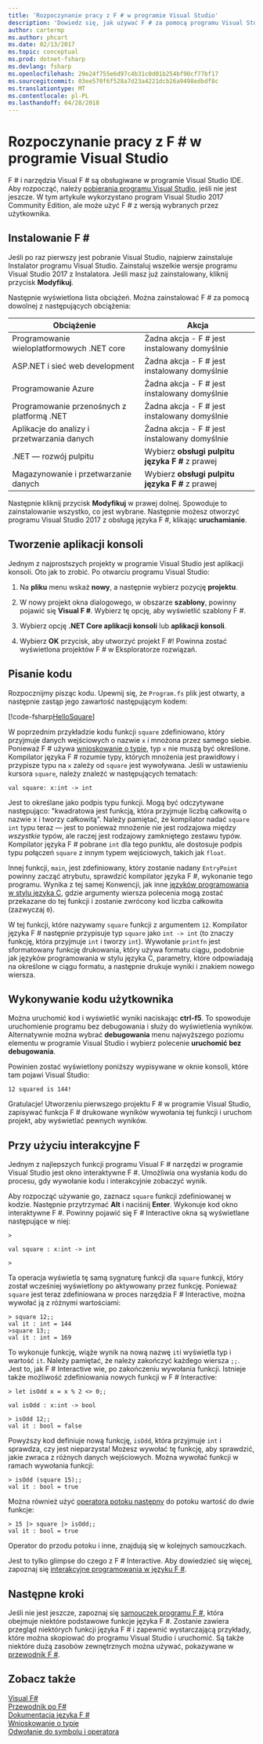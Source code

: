```yaml
---
title: 'Rozpoczynanie pracy z F # w programie Visual Studio'
description: 'Dowiedz się, jak używać F # za pomocą programu Visual Studio.'
author: cartermp
ms.author: phcart
ms.date: 02/13/2017
ms.topic: conceptual
ms.prod: dotnet-fsharp
ms.devlang: fsharp
ms.openlocfilehash: 29e24f755e6d97c4b31c0d01b254bf90cf77bf17
ms.sourcegitcommit: 03ee570f6f528a7d23a4221dcb26a9498edbdf8c
ms.translationtype: MT
ms.contentlocale: pl-PL
ms.lasthandoff: 04/28/2018
---
```

# <a name="get-started-with-f-in-visual-studio"></a>Rozpoczynanie pracy z F # w programie Visual Studio

F # i narzędzia Visual F # są obsługiwane w programie Visual Studio IDE.  Aby rozpocząć, należy [pobierania programu Visual Studio](https://aka.ms/vsdownload?utm_source=mscom&utm_campaign=msdocs), jeśli nie jest jeszcze.  W tym artykule wykorzystano program Visual Studio 2017 Community Edition, ale może użyć F # z wersją wybranych przez użytkownika.

## <a name="installing-f"></a>Instalowanie F # #

Jeśli po raz pierwszy jest pobranie Visual Studio, najpierw zainstaluje Instalator programu Visual Studio.  Zainstaluj wszelkie wersje programu Visual Studio 2017 z Instalatora. Jeśli masz już zainstalowany, kliknij przycisk **Modyfikuj**.

Następnie wyświetlona lista obciążeń. Można zainstalować F # za pomocą dowolnej z następujących obciążenia:

|Obciążenie|Akcja|
|--------|------|
| Programowanie wieloplatformowych .NET core | Żadna akcja - F # jest instalowany domyślnie |
| ASP.NET i sieć web development | Żadna akcja - F # jest instalowany domyślnie |
| Programowanie Azure | Żadna akcja - F # jest instalowany domyślnie |
| Programowanie przenośnych z platformą .NET | Żadna akcja - F # jest instalowany domyślnie |
| Aplikacje do analizy i przetwarzania danych | Żadna akcja - F # jest instalowany domyślnie |
| .NET — rozwój pulpitu | Wybierz **obsługi pulpitu języka F #** z prawej |
| Magazynowanie i przetwarzanie danych | Wybierz **obsługi pulpitu języka F #** z prawej |

Następnie kliknij przycisk **Modyfikuj** w prawej dolnej.  Spowoduje to zainstalowanie wszystko, co jest wybrane.  Następnie możesz otworzyć programu Visual Studio 2017 z obsługą języka F #, klikając **uruchamianie**.

## <a name="creating-a-console-application"></a>Tworzenie aplikacji konsoli

Jednym z najprostszych projekty w programie Visual Studio jest aplikacji konsoli.  Oto jak to zrobić.  Po otwarciu programu Visual Studio:

1. Na **pliku** menu wskaż **nowy**, a następnie wybierz pozycję **projektu**.

2.  W nowy projekt okna dialogowego, w obszarze **szablony**, powinny pojawić się **Visual F #**.  Wybierz tę opcję, aby wyświetlić szablony F #.

3. Wybierz opcję **.NET Core aplikacji konsoli** lub **aplikacji konsoli**.

3. Wybierz **OK** przycisk, aby utworzyć projekt F #!  Powinna zostać wyświetlona projektów F # w Eksploratorze rozwiązań.

## <a name="writing-your-code"></a>Pisanie kodu

Rozpocznijmy pisząc kodu.  Upewnij się, że `Program.fs` plik jest otwarty, a następnie zastąp jego zawartość następującym kodem:

[!code-fsharp[HelloSquare](../../../samples/snippets/fsharp/getting-started/hello-square.fs)]

W poprzednim przykładzie kodu funkcji `square` zdefiniowano, który przyjmuje danych wejściowych o nazwie `x` i mnożona przez samego siebie.  Ponieważ F # używa [wnioskowanie o typie](../language-reference/type-inference.md), typ `x` nie muszą być określone.  Kompilator języka F # rozumie typy, których mnożenia jest prawidłowy i przypisze typu na `x` zależy od `square` jest wywoływana.  Jeśli w ustawieniu kursora `square`, należy znaleźć w następujących tematach:

```
val square: x:int -> int
```

Jest to określane jako podpis typu funkcji.  Mogą być odczytywane następująco: "kwadratowa jest funkcją, która przyjmuje liczbą całkowitą o nazwie x i tworzy całkowitą".  Należy pamiętać, że kompilator nadać `square` `int` typu teraz — jest to ponieważ mnożenie nie jest rodzajowa między *wszystkie* typów, ale raczej jest rodzajowy zamkniętego zestawu typów.  Kompilator języka F # pobrane `int` dla tego punktu, ale dostosuje podpis typu połączeń `square` z innym typem wejściowych, takich jak `float`.

Innej funkcji, `main`, jest zdefiniowany, który zostanie nadany `EntryPoint` powinny zacząć atrybutu, sprawdzić kompilator języka F #, wykonanie tego programu.  Wynika z tej samej Konwencji, jak inne [języków programowania w stylu języka C](https://en.wikipedia.org/wiki/Entry_point#C_and_C.2B.2B), gdzie argumenty wiersza polecenia mogą zostać przekazane do tej funkcji i zostanie zwrócony kod liczba całkowita (zazwyczaj `0`).

W tej funkcji, które nazywamy `square` funkcji z argumentem `12`.  Kompilator języka F # następnie przypisuje typ `square` jako `int -> int` (to znaczy funkcję, która przyjmuje `int` i tworzy `int`).  Wywołanie `printfn` jest sformatowany funkcję drukowania, który używa formatu ciągu, podobnie jak języków programowania w stylu języka C, parametry, które odpowiadają na określone w ciągu formatu, a następnie drukuje wyniki i znakiem nowego wiersza.

## <a name="running-your-code"></a>Wykonywanie kodu użytkownika

Można uruchomić kod i wyświetlić wyniki naciskając **ctrl-f5**.  To spowoduje uruchomienie programu bez debugowania i służy do wyświetlenia wyników.  Alternatywnie można wybrać **debugowania** menu najwyższego poziomu elementu w programie Visual Studio i wybierz polecenie **uruchomić bez debugowania**.

Powinien zostać wyświetlony poniższy wypisywane w oknie konsoli, które tam pojawi Visual Studio:

```
12 squared is 144!
```

Gratulacje!  Utworzeniu pierwszego projektu F # w programie Visual Studio, zapisywać funkcja F # drukowane wyników wywołania tej funkcji i uruchom projekt, aby wyświetlać pewnych wyników.

## <a name="using-f-interactive"></a>Przy użyciu interakcyjne F #

Jednym z najlepszych funkcji programu Visual F # narzędzi w programie Visual Studio jest okno interaktywne F #.  Umożliwia ona wysłania kodu do procesu, gdy wywołanie kodu i interakcyjnie zobaczyć wynik.

Aby rozpocząć używanie go, zaznacz `square` funkcji zdefiniowanej w kodzie.  Następnie przytrzymać **Alt** i naciśnij **Enter**.  Wykonuje kod okno interaktywne F #.  Powinny pojawić się F # Interactive okna są wyświetlane następujące w niej:

```
>

val square : x:int -> int

>
```

Ta operacja wyświetla tę samą sygnaturę funkcji dla `square` funkcji, który został wcześniej wyświetlony po aktywowany przez funkcję.  Ponieważ `square` jest teraz zdefiniowana w proces narzędzia F # Interactive, można wywołać ją z różnymi wartościami:

```
> square 12;;
val it : int = 144
>square 13;;
val it : int = 169
```

To wykonuje funkcję, wiąże wynik na nową nazwę `it`i wyświetla typ i wartość `it`.  Należy pamiętać, że należy zakończyć każdego wiersza `;;`.  Jest to, jak F # Interactive wie, po zakończeniu wywołania funkcji.  Istnieje także możliwość zdefiniowania nowych funkcji w F # Interactive:

```
> let isOdd x = x % 2 <> 0;;

val isOdd : x:int -> bool

> isOdd 12;;
val it : bool = false
```

Powyższy kod definiuje nową funkcję, `isOdd`, która przyjmuje `int` i sprawdza, czy jest nieparzysta! Możesz wywołać tę funkcję, aby sprawdzić, jakie zwraca z różnych danych wejściowych.  Można wywołać funkcji w ramach wywołania funkcji:

```
> isOdd (square 15);;
val it : bool = true
```

Można również użyć [operatora potoku następny](../language-reference/symbol-and-operator-reference/index.md) do potoku wartość do dwie funkcje:

```
> 15 |> square |> isOdd;;
val it : bool = true
```

Operator do przodu potoku i inne, znajdują się w kolejnych samouczkach.

Jest to tylko glimpse do czego z F # Interactive. Aby dowiedzieć się więcej, zapoznaj się [interakcyjne programowania w języku F #](../tutorials/fsharp-interactive/index.md).

## <a name="next-steps"></a>Następne kroki

Jeśli nie jest jeszcze, zapoznaj się [samouczek programu F #](../tour.md), która obejmuje niektóre podstawowe funkcje języka F #.  Zostanie zawiera przegląd niektórych funkcji języka F # i zapewnić wystarczającą przykłady, które można skopiować do programu Visual Studio i uruchomić.  Są także niektóre dużą zasobów zewnętrznych można używać, pokazywane w [przewodnik F #](../index.md).

## <a name="see-also"></a>Zobacz także
 [Visual F#](index.md)  
 [Przewodnik po F#](../tour.md)  
 [Dokumentacja języka F #](../language-reference/index.md)  
 [Wnioskowanie o typie](../language-reference/type-inference.md)  
 [Odwołanie do symbolu i operatora](../language-reference/symbol-and-operator-reference/index.md)  
